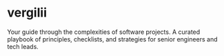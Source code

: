 # vergilii
Your guide through the complexities of software projects. A curated playbook of principles, checklists, and strategies for senior engineers and tech leads.
